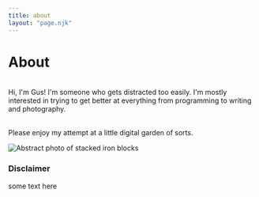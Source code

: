 ```yaml
---
title: about
layout: "page.njk"
---
```


# About
<br>
Hi, I'm Gus! I'm someone who gets distracted too easily. I'm mostly interested in trying to get better at everything from programming to writing and photography.


<br>Please enjoy my attempt at a little digital garden of sorts.

<img src="{{ '/assests/stack_dither.jpg' | url }}" alt="Abstract photo of stacked iron blocks">

### Disclaimer
some text here